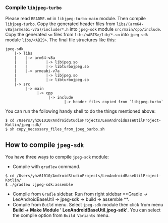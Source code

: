 ### Compile `libjpeg-turbo`

Please read `README.md` in `libjpeg-turbo-main` module. Then compile `libjpeg-turbo`. Copy the
generated header files from `libs/(arm64-v8a|armeabi-v7a)/include/*.h` into `jpeg-sdk`
module `src/main/cpp/include`. Copy the generated `so` files from `libs/<ABIS>/lib/*.so`
into `jpeg-sdk` module `libs/<ABIS>`. The final file structures like this:

```
jpeg-sdk
    |-> libs
    |    |-> arm64-v8a
    |    |        |-> libjpeg.so
    |    |        |-> libturbojpeg.so
    |    |-> armeabi-v7a
    |             |-> libjpeg.so
    |             |-> libturbojpeg.so
    |-> src
         |-> main
              |-> cpp
                   |-> include
                          |-> header files copied from `libjpeg-turbo`
```

You can run the following handy shell to do the things mentioned above:

```shell
$ cd /Users/yhz61010/AndroidStudioProjects/LeoAndroidBaseUtilProject-Kotlin/jpeg-sdk/
$ sh copy_necessary_files_from_jpeg_burbo.sh
```

## How to compile `jpeg-sdk`

You have three ways to compile `jpeg-sdk` module:

- Compile with `gradlew` command.

```
$ cd /Users/yhz61010/AndroidStudioProjects/LeoAndroidBaseUtilProject-Kotlin/
$ ./gradlew :jpeg-sdk:assemble
```

- Compile from `Gradle` sidebar. Run from right sidebar **Gradle -> LeoAndroidBaseUtil -> jpeg-sdk
  -> build -> assemble **.
- Compile from `Build` menu. Select `jpeg-sdk` module then click from menu **Build -> Make Module '
  LeoAndroidBaseUtil.jpeg-sdk'**. You can select the compile option from `Build Variants` menu.
